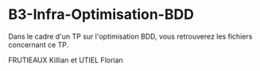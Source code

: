 # B3-Infra-Optimisation-BDD
Dans le cadre d'un TP sur l'optimisation BDD, vous retrouverez les fichiers concernant ce TP.

FRUTIEAUX Killian et UTIEL Florian 
